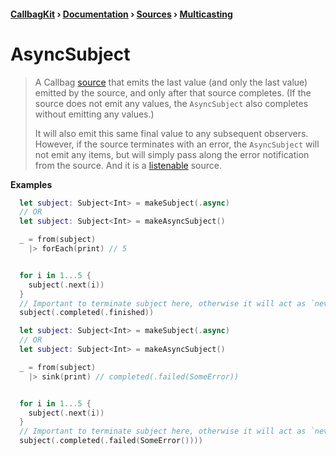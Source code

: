 #### [CallbagKit][Callbag] › [Documentation][Documentation] › [Sources][Sources] › [Multicasting][Multicasting]
# AsyncSubject
> A Callbag [source][Sources] that emits the last value (and only the last value)
> emitted by the source, and only after that source completes.
> (If the source does not emit any values, the `AsyncSubject` also
> completes without emitting any values.)
>
> It will also emit this same final value to any subsequent observers. However,
> if the source terminates with an error, the `AsyncSubject` will not emit any
> items, but will simply pass along the error notification from the source. And
> it is a [listenable][Sources] source.

**Examples**

```swift
  let subject: Subject<Int> = makeSubject(.async)
  // OR
  let subject: Subject<Int> = makeAsyncSubject()

  _ = from(subject)
    |> forEach(print) // 5


  for i in 1...5 {
    subject(.next(i))
  }
  // Important to terminate subject here, otherwise it will act as `never`
  subject(.completed(.finished))
```

```swift
  let subject: Subject<Int> = makeSubject(.async)
  // OR
  let subject: Subject<Int> = makeAsyncSubject()

  _ = from(subject)
    |> sink(print) // completed(.failed(SomeError))


  for i in 1...5 {
    subject(.next(i))
  }
  // Important to terminate subject here, otherwise it will act as `never`
  subject(.completed(.failed(SomeError())))
```

[Callbag]: <../../../README.md> (Callbag)
[Documentation]: <../../README.md> (Documentation)
[Sources]: <../README.md> (Sources)
[Multicasting]: <./README.md> (Multicasting)